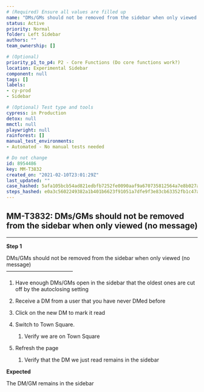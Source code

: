 ```yaml
---
# (Required) Ensure all values are filled up
name: "DMs/GMs should not be removed from the sidebar when only viewed (no message)"
status: Active
priority: Normal
folder: Left Sidebar
authors: ""
team_ownership: []

# (Optional)
priority_p1_to_p4: P2 - Core Functions (Do core functions work?)
location: Experimental Sidebar
component: null
tags: []
labels: 
- cy-prod
- Sidebar

# (Optional) Test type and tools
cypress: in Production
detox: null
mmctl: null
playwright: null
rainforest: []
manual_test_environments: 
- Automated - No manual tests needed

# Do not change
id: 8954486
key: MM-T3832
created_on: "2021-02-10T23:01:29Z"
last_updated: ""
case_hashed: 5afa105bcb54ad821edbfb7252fe0090aaf9a670735812564a7e8b027acc546779072e25d4a90c999def398049563685
steps_hashed: e0a3c5602249382a1b401b6623f91051a7dfe9f3e83cb63352fb1c47a1bcfd52a725b29df5482ca431069a75665eee3d
---
```


<!-- (Auto-generated) Based on frontmatter's "key" and "name" -->

## MM-T3832: DMs/GMs should not be removed from the sidebar when only viewed (no message)

---

**Step 1**

DMs/GMs should not be removed from the sidebar when only viewed (no message)\
–––––––––––––––––––––––––

1. Have enough DMs/GMs open in the sidebar that the oldest ones are cut off by the autoclosing setting

2. Receive a DM from a user that you have never DMed before

3. Click on the new DM to mark it read

4. Switch to Town Square.

   1. Verify we are on Town Square

5. Refresh the page

   1. Verify that the DM we just read remains in the sidebar

**Expected**

The DM/GM remains in the sidebar
